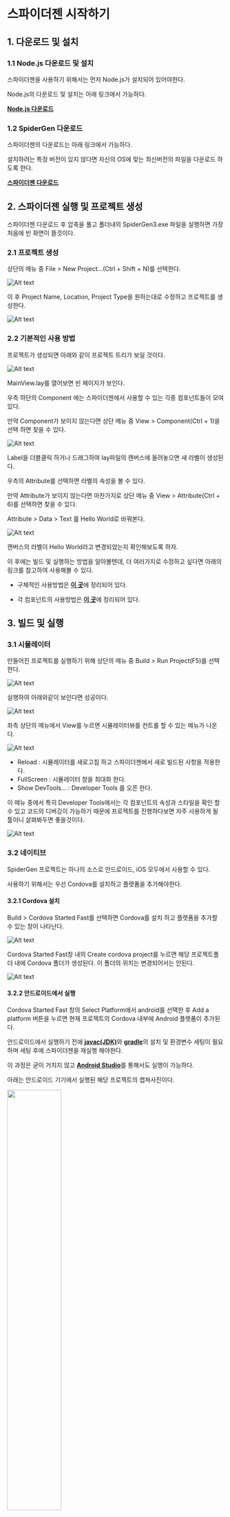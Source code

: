 # 스파이더젠 시작하기


## 1. 다운로드 및 설치
### 1.1 Node.js 다운로드 및 설치
스파이더젠을 사용하기 위해서는 먼저 Node.js가 설치되어 있어야한다.

Node.js의 다운로드 및 설치는 아래 링크에서 가능하다.

[**Node.js 다운로드**](https://nodejs.org/ko/)
### 1.2 SpiderGen 다운로드

스파이더젠의 다운로드는 아래 링크에서 가능하다.

설치하려는 특정 버전이 있지 않다면 자신의 OS에 맞는 최신버전의 파일을 다운로드 하도록 한다.

[**스파이더젠 다운로드**](https://www.spidergen.org:8454/)
## 2. 스파이더젠 실행 및 프로젝트 생성
스파이더젠 다운로드 후 압축을 풀고 폴더내의 SpiderGen3.exe 파일을 실행하면 가장 처음에 빈 화면이 뜰것이다.
### 2.1 프로젝트 생성

상단의 메뉴 중 File > New Project...(Ctrl + Shift + N)를 선택한다.

![Alt text](https://github.com/sgs0116/spidergen-docs/blob/master/startMobile/NewProject.png?raw=true)

이 후 Project Name, Location, Project Type을 원하는대로 수정하고 프로젝트를 생성한다.

![Alt text](https://github.com/sgs0116/spidergen-docs/blob/master/startMobile/NewProjectDlg.png?raw=true)
### 2.2 기본적인 사용 방법
프로젝트가 생성되면 아래와 같이 프로젝트 트리가 보일 것이다.

![Alt text](https://github.com/sgs0116/spidergen-docs/blob/master/startMobile/ProjectTree.png?raw=true)

MainView.lay를 열어보면 빈 페이지가 보인다.

우측 하단의 Component 에는 스파이더젠에서 사용할 수 있는 각종 컴포넌트들이 모여 있다.

만약 Component가 보이지 않는다면 상단 메뉴 중 View > Component(Ctrl + 1)을 선택 하면 찾을 수 있다.

![Alt text](https://github.com/sgs0116/spidergen-docs/blob/master/startMobile/Component.png?raw=true)

Label을 더블클릭 하거나 드래그하여 lay파일의 캔버스에 올려놓으면 새 라벨이 생성된다.

우측의 Attribute를 선택하면 라벨의 속성을 볼 수 있다.

만약 Attribute가 보이지 않는다면 마찬가지로 상단 메뉴 중 View > Attribute(Ctrl + 6)를 선택하면 찾을 수 있다.

Attribute > Data > Text 를 Hello World로 바꿔본다.

![Alt text](https://github.com/sgs0116/spidergen-docs/blob/master/startMobile/HelloWorld.png?raw=true)

캔버스의 라벨이 Hello World라고 변경되었는지 확인해보도록 하자.

이 후에는 빌드 및 실행하는 방법을 알아볼텐데, 더 여러가지로 수정하고 싶다면 아래의 링크를 참고하여 사용해볼 수 있다.

* 구체적인 사용방법은 [**이 곳**](https://wikidocs.net/22777)에 정리되어 있다.

* 각 컴포넌트의 사용방법은 [**이 곳**](http://manual.spidergen.org/)에 정리되어 있다.

## 3. 빌드 및 실행
### 3.1 시뮬레이터
만들어진 프로젝트를 실행하기 위해 상단의 메뉴 중 Build > Run Project(F5)를 선택 한다.

![Alt text](https://github.com/sgs0116/spidergen-docs/blob/master/startMobile/RunProject.png?raw=true)

실행하여 아래와같이 보인다면 성공이다.

![Alt text](https://github.com/sgs0116/spidergen-docs/blob/master/startMobile/Simulaotr.png?raw=true)

좌측 상단의 메뉴에서 View를 누르면 시뮬레이터뷰를 컨트롤 할 수 있는 메뉴가 나온다.

![Alt text](https://github.com/sgs0116/spidergen-docs/blob/master/startMobile/SimulatorMenu.png?raw=true)

* Reload : 시뮬레이터를 새로고침 하고 스파이더젠에서 새로 빌드된 사항을 적용한다.
* FullScreen : 시뮬레이터 창을 최대화 한다.
* Show DevTools... : Developer Tools 를 오픈 한다. 

이 메뉴 중에서 특히 Developer Tools에서는 각 컴포넌트의 속성과 스타일을 확인 할 수 있고 코드의 디버깅이 가능하기 때문에 프로젝트를 진행하다보면 자주 사용하게 될 툴이니 살펴봐두면 좋을것이다.

![Alt text](https://github.com/sgs0116/spidergen-docs/blob/master/startMobile/DevTools.png?raw=true)

### 3.2 네이티브
SpiderGen 프로젝트는 하나의 소스로 안드로이드, iOS 모두에서 사용할 수 있다.

사용하기 위해서는 우선 Cordova를 설치하고 플랫폼을 추가해야한다.

#### 3.2.1 Cordova 설치
Build > Cordova Started Fast를 선택하면 Cordova를 설치 하고 플랫폼을 추가할 수 있는 창이 나타난다.

![Alt text](https://github.com/sgs0116/spidergen-docs/blob/master/startMobile/CordovaStartedFast.png?raw=true)

Cordova Started Fast창 내의 Create cordova project를 누르면 해당 프로젝트폴더 내에 Cordova 폴더가 생성된다. 이 폴더의 위치는 변경되어서는 안된다.

![Alt text](https://github.com/sgs0116/spidergen-docs/blob/master/startMobile/CordovaDlg.png?raw=true)

#### 3.2.2 안드로이드에서 실행
Cordova Started Fast 창의 Select Platform에서 android를 선택한 후 Add a platform 버튼을 누르면 현재 프로젝트의 Cordova 내부에 Android 플랫폼이 추가된다.

안드로이드에서 실행하기 전에 [**javac(JDK)**](https://www.oracle.com/java/technologies/javase/javase-jdk8-downloads.html)와 [**gradle**](https://gradle.org/releases/)의 설치 및 환경변수 세팅이 필요하며 세팅 후에 스파이더젠을 재실행 해야한다.

이 과정은 굳이 거치지 않고 [**Android Studio**](https://developer.android.com/studio)를 통해서도 실행이 가능하다.

아래는 안드로이드 기기에서 실행된 해당 프로젝트의 캡쳐사진이다.

<!-- ![Alt text](https://github.com/sgs0116/spidergen-docs/blob/master/startMobile/StartAndroid.jpg?raw=true) -->
<img src ="https://github.com/sgs0116/spidergen-docs/blob/master/startMobile/StartAndroid.jpg?raw=true" width="50%" height="50%"></img>

<!-- 
##### 3.2.2.1 javac(jdk) 설치
[**javac설치**](https://www.oracle.com/java/technologies/javase/javase-jdk8-downloads.html)

해당 링크에서 

##### 3.2.2.2 gradle 설치

[**gradle설치**](https://gradle.org/releases/)

해당 링크에서 최신버전을 다운받아 환경변수를 세팅한다.

##### 3.2.2.3 gradle 환경변수 세팅
그 후 [Windows + R] 버튼 또는 [시작-실행검색] 으로 실행을 열고 cmd 를 쳐서 command 창을 켠 후 새로운 환경변수를 추가한다.

    >setx path "%PATH%;C:\gradle-6.3\bin"


(이 과정은 굳이 거치지 않고 android studio를 열어서 사용해도 가능하다.) -->

----------------------------------------------------------
## 이하 미완성

```java
import android.os.Build;
import android.os.Bundle;
import android.webkit.WebSettings;
import android.webkit.WebView;

import org.apache.cordova.*;

public class MainActivity extends CordovaActivity
{
    private WebView webView = null;

    @Override
    public void onCreate(Bundle savedInstanceState)
    {
        super.onCreate(savedInstanceState);
        init();

        // enable Cordova apps to be started in the background
        Bundle extras = getIntent().getExtras();
        if (extras != null && extras.getBoolean("cdvStartInBackground", false)) {
            moveTaskToBack(true);
        }

        this.webView = (WebView) this.appView.getView();
        WebSettings settings = webView.getSettings();
        if (Build.VERSION.SDK_INT > Build.VERSION_CODES.ICE_CREAM_SANDWICH)
            settings.setTextZoom(100);
        //meta 태그의 스케일을 위해 다음 두 코드는 반드시 필요한다.

        //웹뷰가 html viewport 메타 태그를 지원하게 한다.
        settings.setUseWideViewPort(true);
        //웹뷰가 html 컨텐츠가 웹뷰보다 클 경우 스크린 크기에 맞게 조정되도록 한다.
        settings.setLoadWithOverviewMode(true);

        loadUrl(launchUrl);
    }
}
```
### 4.2 플러그인
#### 4.2.1 사용법
#### 4.2.2 생성하기
## 5. iOS에서 실행
### 5.1 로컬 파일
### 5.2 플러그인
#### 5.2.1 사용법
#### 5.2.2 생성하기